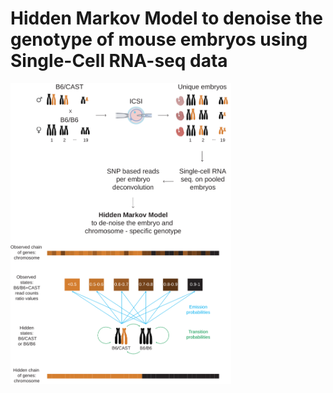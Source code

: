 # Hidden Markov Model to denoise the genotype of mouse embryos using Single-Cell RNA-seq data
<img src="./images/Figure1_v1.svg" alt="High quality figure" width="70%">